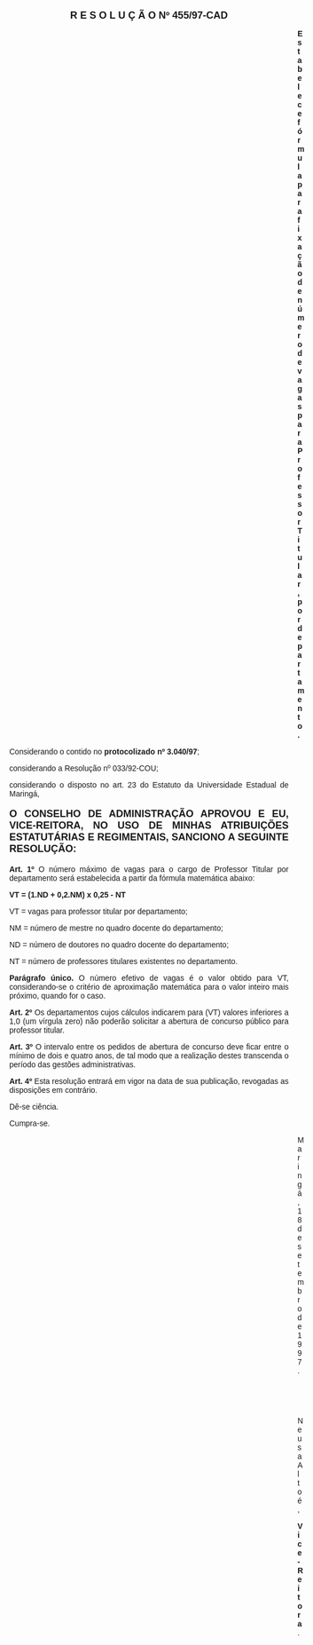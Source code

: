 <BODY>

<B><FONT FACE="Arial" SIZE=4><P ALIGN="CENTER">R E S O L U &Ccedil; &Atilde; O   Nº 455/97-CAD</P>
</B></FONT><FONT FACE="Arial"><DIR>
<DIR>
<DIR>
<DIR>
<DIR>
<DIR>
<DIR>
<DIR>
<DIR>
<DIR>
<DIR>
<DIR>
<DIR>

<B><P ALIGN="JUSTIFY">Estabelece f&oacute;rmula para fixa&ccedil;&atilde;o de n&uacute;mero de vagas para Professor Titular, por departamento.</P>
</B></DIR>
</DIR>
</DIR>
</DIR>
</DIR>
</DIR>
</DIR>
</DIR>
</DIR>
</DIR>
</DIR>
</DIR>
</DIR>

<P ALIGN="JUSTIFY">&#9;&#9;Considerando o contido no <B>protocolizado nº 3.040/97</B>;</P>
<P ALIGN="JUSTIFY">&#9;&#9;considerando a Resolu&ccedil;&atilde;o nº 033/92-COU;</P>
<P ALIGN="JUSTIFY">&#9;&#9;considerando o disposto no art. 23 do Estatuto da Universidade Estadual de Maring&aacute;,</P>
<P ALIGN="JUSTIFY"></P>
</FONT><B><FONT FACE="Arial" SIZE=4><P ALIGN="JUSTIFY">O CONSELHO DE ADMINISTRA&Ccedil;&Atilde;O APROVOU E EU, VICE-REITORA, NO USO DE MINHAS ATRIBUI&Ccedil;&Otilde;ES ESTATUT&Aacute;RIAS E REGIMENTAIS, SANCIONO A SEGUINTE RESOLU&Ccedil;&Atilde;O:</P>
</B></FONT><FONT FACE="Arial"><P ALIGN="JUSTIFY"></P>
<P ALIGN="JUSTIFY">&#9;&#9;<B>Art. 1º</B> O n&uacute;mero m&aacute;ximo de vagas para o cargo de Professor Titular por departamento ser&aacute; estabelecida a partir da f&oacute;rmula matem&aacute;tica abaixo:</P>
<B><P ALIGN="JUSTIFY">VT = (1.ND + 0,2.NM) x 0,25 - NT</P>
</B><P ALIGN="JUSTIFY">VT = vagas para professor titular por departamento;</P>
<P ALIGN="JUSTIFY">NM = n&uacute;mero de mestre no quadro docente do departamento;</P>
<P ALIGN="JUSTIFY">ND = n&uacute;mero de doutores no quadro docente do departamento;</P>
<P ALIGN="JUSTIFY">NT = n&uacute;mero de professores titulares existentes no departamento.</P>
<P ALIGN="JUSTIFY">&#9;&#9;<B>Par&aacute;grafo &uacute;nico.</B> O n&uacute;mero efetivo de vagas &eacute; o valor obtido para VT, considerando-se o crit&eacute;rio de aproxima&ccedil;&atilde;o matem&aacute;tica para o valor inteiro mais pr&oacute;ximo, quando for o caso.</P>
<P ALIGN="JUSTIFY">&#9;&#9;<B>Art. 2º</B> Os departamentos cujos c&aacute;lculos indicarem para (VT) valores inferiores a 1,0 (um v&iacute;rgula zero) n&atilde;o poder&atilde;o solicitar a abertura de concurso p&uacute;blico para professor titular.</P>
<P ALIGN="JUSTIFY">&#9;&#9;<B>Art. 3º</B> O intervalo entre os pedidos de abertura de concurso deve ficar entre o m&iacute;nimo de dois e quatro anos, de tal modo que a realiza&ccedil;&atilde;o destes transcenda o per&iacute;odo das gest&otilde;es administrativas.</P>
<P ALIGN="JUSTIFY">&#9;&#9;<B>Art. 4º</B> Esta resolu&ccedil;&atilde;o entrar&aacute; em vigor na data de sua publica&ccedil;&atilde;o, revogadas as disposi&ccedil;&otilde;es em contr&aacute;rio.</P>
<P>&#9;&#9;D&ecirc;-se ci&ecirc;ncia.</P>
<P>&#9;&#9;Cumpra-se.</P>
<DIR>
<DIR>
<DIR>
<DIR>
<DIR>
<DIR>
<DIR>
<DIR>
<DIR>
<DIR>
<DIR>
<DIR>
<DIR>

<P>Maring&aacute;, 18 de setembro de 1997.</P>

<P>&nbsp;</P>
<P>&nbsp;</P>
<P>Neusa Alto&eacute;,</P>
<B><P>Vice-Reitora</B>.</P></DIR>
</DIR>
</DIR>
</DIR>
</DIR>
</DIR>
</DIR>
</DIR>
</DIR>
</DIR>
</DIR>
</DIR>
</DIR>
</FONT></BODY>

